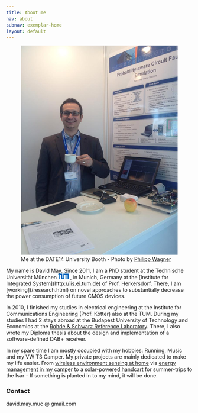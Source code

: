 ```yaml
---
title: About me
nav: about
subnav: exemplar-home
layout: default
---
```

<figure class="date_foto">
<img src="/img/date_foto.jpg" alt="DATE14 University Booth">
<figcaption>Me at the DATE14 University Booth - Photo by <a href="http://www.lis.ei.tum.de/?id=wagner">Philipp Wagner</a>
</figcaption>
</figure>
My name is David May. Since 2011, I am a PhD student at the Technische Universität München
<img src="/img/tum_logo.png" height="15">
, in Munich, Germany at the [Institute for Integrated System](http://lis.ei.tum.de) of Prof. Herkersdorf. There, I am [working](/research.html) on novel approaches to substantially decrease the power consumption of future CMOS devices.

In 2010, I finished my studies in electrical engineering at the Institute for Communications Engineering (Prof. Kötter) also at the TUM. During my studies I had 2 stays abroad at the Budapest University of Technology and Economics at the [Rohde & Schwarz Reference Laboratory](https://www.facebook.com/pages/RohdeSchwarz-Referencelaboratory/262903123770686). There, I also wrote my Diploma thesis about the design and implementation of a software-defined DAB+ receiver.

In my spare time I am mostly occupied with my hobbies: Running, Music and my VW T3 Camper. My private projects are mainly dedicated to make my life easier. From [wireless environment sensing at home](/wirelesshome.html) via [energy management in my camper](/buscontrol.html) to a [solar-powered handcart](/bollo3k.html) for summer-trips to the Isar - If something is planted in to my mind, it will be done. 

### Contact

david.may.muc @ gmail.com


